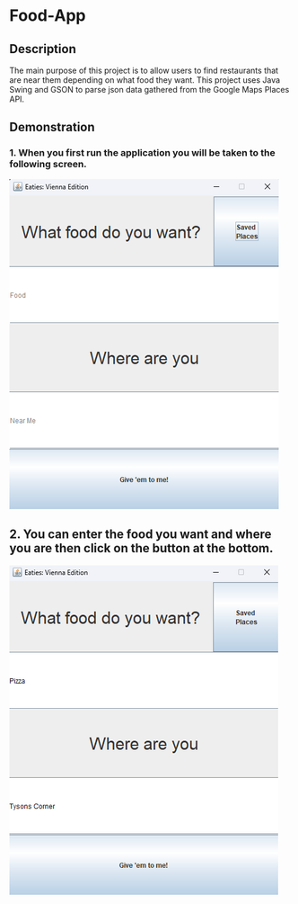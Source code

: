 # Food-App
## Description 
The main purpose of this project is to allow users to find restaurants that are near them depending on what food they want. This project uses Java Swing and GSON to parse json data gathered from the Google Maps Places API.

## Demonstration
### 1. When you first run the application you will be taken to the following screen.

![This is the home screen](InitialScreen.png)

## 2. You can enter the food you want and where you are then click on the button at the bottom.

![This is the home screen with updated values](UpdateValues.png)
